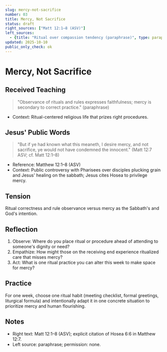 ```yaml
---
slug: mercy-not-sacrifice
number: 03
title: Mercy, Not Sacrifice
status: draft
right_sources: ["Matt 12:1–8 (ASV)"]
left_sources:
  - {title: "Ritual over compassion tendency (paraphrase)", type: paraphrase, permission: none}
updated: 2025-10-10
public_only_check: ok
---
```


# Mercy, Not Sacrifice

## Received Teaching
> "Observance of rituals and rules expresses faithfulness; mercy is secondary to correct practice." (paraphrase)
- Context: Ritual-centered religious life that prizes right procedures.

## Jesus' Public Words
> "But if ye had known what this meaneth, I desire mercy, and not sacrifice, ye would not have condemned the innocent." (Matt 12:7 ASV; cf. Matt 12:1–8)
- Reference: Matthew 12:1–8 (ASV)
- Context: Public controversy with Pharisees over disciples plucking grain and Jesus' healing on the sabbath; Jesus cites Hosea to privilege mercy.

## Tension
Ritual correctness and rule observance versus mercy as the Sabbath's and God's intention.

## Reflection
1. Observe: Where do you place ritual or procedure ahead of attending to someone's dignity or need?
2. Empathize: How might those on the receiving end experience ritualized care that misses mercy?
3. Act: What is one ritual practice you can alter this week to make space for mercy?

## Practice
For one week, choose one ritual habit (meeting checklist, formal greetings, liturgical formula) and intentionally adapt it in one concrete situation to prioritize mercy and human flourishing.

## Notes
- Right text: Matt 12:1–8 (ASV); explicit citation of Hosea 6:6 in Matthew 12:7.
- Left source: paraphrase; permission: none.